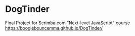 # DogTinder
Final Project for Scrimba.com "Next-level JavaScript" course </br>
https://boogiebouncemma.github.io/DogTinder/